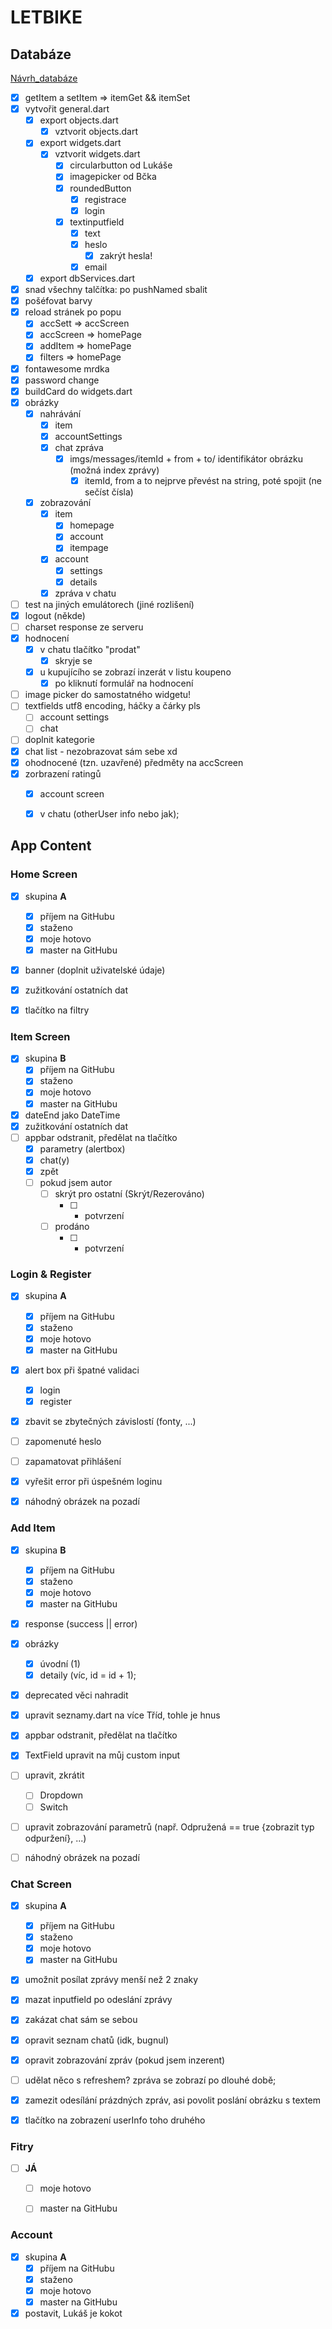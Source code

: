 # LETBIKE

## Databáze

[Návrh_databáze](https://dbdiagram.io/d/603a99cdfcdcb6230b21cb94)

- [x] getItem a setItem => itemGet && itemSet
- [x] vytvořit general.dart
    - [x] export objects.dart
        - [x] vztvorit objects.dart
    - [x] export widgets.dart
        - [x] vztvorit widgets.dart
            - [x] circularbutton od Lukáše
            - [x] imagepicker od Bčka
            - [x] roundedButton
                - [x] registrace
                - [x] login
            - [x] textinputfield
                - [x] text
                - [x] heslo
                    - [x] zakrýt hesla!
                - [x] email
    - [x] export dbServices.dart
- [x] snad všechny talčítka: po pushNamed sbalit
- [x] pošéfovat barvy
- [x] reload stránek po popu
    - [x] accSett => accScreen
    - [x] accScreen => homePage
    - [x] addItem => homePage
    - [x] filters => homePage
- [x] fontawesome mrdka
- [x] password change
- [x] buildCard do widgets.dart
- [x] obrázky
    - [x] nahrávání
        - [x] item
        - [x] accountSettings
        - [x] chat zpráva
            - [x] imgs/messages/itemId + from + to/ identifikátor obrázku (možná index zprávy)
                - [x] itemId, from a to nejprve převést na string, poté spojit (ne sečíst čísla)
    - [x] zobrazování
        - [x] item
            - [x] homepage
            - [x] account
            - [x] itempage
        - [x] account
            - [x] settings
            - [x] details
        - [x] zpráva v chatu 
- [ ] test na jiných emulátorech (jiné rozlišení)
- [x] logout (někde)
- [ ] charset response ze serveru
- [x] hodnocení
    - [x] v chatu tlačítko "prodat"
        - [x] skryje se
    - [x] u kupujícího se zobrazí inzerát v listu koupeno
        - [x] po kliknutí formulář na hodnocení  
- [ ] image picker do samostatného widgetu!
- [ ] textfields utf8 encoding, háčky a čárky pls
    - [ ] account settings
    - [ ] chat
- [ ] doplnit kategorie
- [x] chat list - nezobrazovat sám sebe xd
- [x] ohodnocené (tzn. uzavřené) předměty na accScreen
- [x] zorbrazení ratingů
    - [x] account screen
    - [x] v chatu (otherUser info nebo jak);

 

## App Content


### Home Screen

- [x] skupina __A__
    - [x] příjem na GitHubu
    - [x] staženo
    - [x] moje hotovo
    - [x] master na GitHubu
- [x] banner (doplnit uživatelské údaje)
- [x] zužitkování ostatních dat
- [x] tlačítko na filtry


### Item Screen

- [x] skupina __B__
    - [x] příjem na GitHubu
    - [x] staženo
    - [x] moje hotovo
    - [x] master na GitHubu
- [x] dateEnd jako DateTime
- [x] zužitkování ostatních dat
- [ ] appbar odstranit, předělat na tlačítko
    - [x] parametry (alertbox)
    - [x] chat(y)
    - [x] zpět
    - [ ] pokud jsem autor
        - [ ] skrýt pro ostatní (Skrýt/Rezerováno)
            - [ ] + potvrzení
        - [ ] prodáno
            - [ ] + potvrzení


### Login & Register

- [x] skupina __A__
    - [x] příjem na GitHubu
    - [x] staženo
    - [x] moje hotovo
    - [x] master na GitHubu
- [x] alert box při špatné validaci
    - [x] login
    - [x] register
- [x] zbavit se zbytečných závislostí (fonty, ...)
- [ ] zapomenuté heslo
- [ ] zapamatovat přihlášení
- [x] vyřešit error při úspešném loginu
- [x] náhodný obrázek na pozadí


### Add Item

- [x] skupina __B__
    - [x] příjem na GitHubu
    - [x] staženo
    - [x] moje hotovo
    - [x] master na GitHubu
- [x] response (success || error)
- [x] obrázky
    - [x] úvodní (1)
    - [x] detaily (víc, id = id + 1);
- [x] deprecated věci nahradit
- [x] upravit seznamy.dart na více Tříd, tohle je hnus
- [x] appbar odstranit, předělat na tlačítko
- [x] TextField upravit na můj custom input
- [ ] upravit, zkrátit
    - [ ] Dropdown
    - [ ] Switch
- [ ] upravit zobrazování parametrů (např. Odpružená == true {zobrazit typ odpuržení}, ...)
- [ ] náhodný obrázek na pozadí


### Chat Screen

- [x] skupina __A__
    - [x] příjem na GitHubu
    - [x] staženo
    - [x] moje hotovo
    - [x] master na GitHubu
- [x] umožnit posílat zprávy menší než 2 znaky
- [x] mazat inputfield po odeslání zprávy
- [x] zakázat chat sám se sebou
- [x] opravit seznam chatů (idk, bugnul)
- [x] opravit zobrazování zpráv (pokud jsem inzerent)
- [ ] udělat něco s refreshem? zpráva se zobrazí po dlouhé době;
- [x] zamezit odesílání prázdných zpráv, asi povolit poslání obrázku s textem
- [x] tlačítko na zobrazení userInfo toho druhého


### Fitry

- [ ] __JÁ__
    - [ ] moje hotovo
    - [ ] master na GitHubu


### Account

- [x] skupina __A__
    - [x] příjem na GitHubu
    - [x] staženo
    - [x] moje hotovo
    - [x] master na GitHubu
- [x] postavit, Lukáš je kokot
